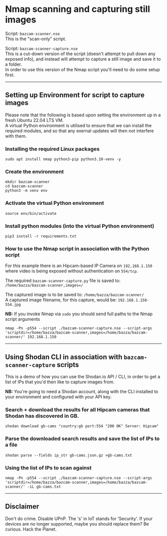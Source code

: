 # Nmap scanning and capturing still images

Script: `bazcam-scanner.nse` \
This is the "scan-only" script.

Script: `bazcam-scanner-capture.nse` \
This is a cut-down version of the script (doesn't attempt to pull down any exposed info), and instead will attempt to capture a still image and save it to a folder. \
In order to use this version of the Nmap script you'll need to do some setup first.

---

## Setting up Environment for script to capture images

Please note that the following is based upon setting the environment up in a fresh Ubuntu 22.04 LTS VM. \
A virtual Python environment is utilised to ensure that we can install the required modules, and so that any exernal updates will then not interfere with them.

### Installing the required Linux packages
```
sudo apt install nmap python3-pip python3.10-venv -y
```
### Create the environment
```
mkdir bazcam-scanner
cd bazcam-scanner
python3 -m venv env
```

### Activate the virtual Python environment
```
source env/bin/activate
```

### Install python modules (into the virtual Python environment)
```
pip3 install -r requirements.txt
```

### How to use the Nmap script in association with the Python script
For this example there is an Hipcam-based IP Camera on `192,168.1.150` where video is being exposed without authentication on `554/tcp`.

The required `bazcam-scanner-capture.py` file is saved to: `/home/bazza/bazcam-scanner,images=/`

The captured image is to be saved to: `/home/bazza/bazcam-scanner/` \
A captured image filename, for this capture, would be: `192.168.1.150-554.jpg`

**NB:** If you invoke Nmap via `sudo` you should send full paths to the Nmap script arguments
```
nmap -Pn -p554 --script ./bazcam-scanner-capture.nse --script-args 'scriptdir=/home/bazza/bazcam-scanner,images=/home/bazza/bazcam-scanner/' 192.168.1.150
```
---
## Using Shodan CLI in association with `bazcam-scanner-capture` scripts

This is a demo of how you can use the Shodan.io API / CLI, in order to get a list of IPs that you'd then like to capture images from.

**NB:** You're going to need a Shodan account, along with the CLI installed to your environment and configured with your API key.

### Search + download the results for all Hipcam cameras that Shodan has discovered in GB.
```
shodan download gb-cams "country:gb port:554 "200 OK" Server: Hipcam"
```

### Parse the downloaded search results and save the list of IPs to a file
```
shodan parse --fields ip_str gb-cams.json.gz >gb-cams.txt
```

### Using the list of IPs to scan against
```
nmap -Pn -p554 --script ./bazcam-scanner-capture.nse --script-args 'scriptdir=/home/bazza/bazcam-scanner,images=/home/bazza/bazcam-scanner/' -iL gb-cams.txt
```
---
## Disclaimer
Don't do crime. Disable UPnP. The 's' in IoT stands for 'Security'. If your devices are no longer supported, maybe you should replace them? Be curious. Hack the Planet.
